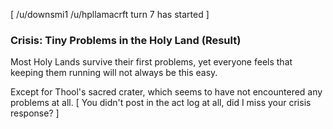 [ /u/downsmi1 /u/hpllamacrft turn 7 has started ]

### Crisis: Tiny Problems in the Holy Land (Result)

Most Holy Lands survive their first problems, yet everyone feels that keeping them running will not always be this easy.

Except for Thool's sacred crater, which seems to have not encountered any problems at all.
[ You didn't post in the act log at all, did I miss your crisis response? ]